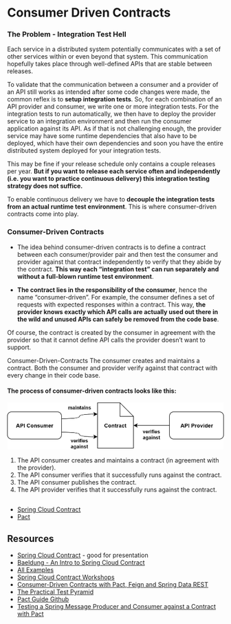 # Consumer Driven Contracts


### The Problem - Integration Test Hell
Each service in a distributed system potentially communicates with a set of other services within or even beyond that system. This communication hopefully takes place through well-defined APIs that are stable between releases.

To validate that the communication between a consumer and a provider of an API still works as intended after some code changes were made, the common reflex is to **setup integration tests**. So, for each combination of an API provider and consumer, we write one or more integration tests. For the integration tests to run automatically, we then have to deploy the provider service to an integration environment and then run the consumer application against its API. As if that is not challenging enough, the provider service may have some runtime dependencies that also have to be deployed, which have their own dependencies and soon you have the entire distributed system deployed for your integration tests.

This may be fine if your release schedule only contains a couple releases per year. **But if you want to release each service often and independently (i.e. you want to practice continuous delivery) this integration testing strategy does not suffice.**

To enable continuous delivery we have to **decouple the integration tests from an actual runtime test environment**. This is where consumer-driven contracts come into play.


### Consumer-Driven Contracts
* The idea behind consumer-driven contracts is to define a contract between each consumer/provider pair and then test the consumer and provider against that contract independently to verify that they abide by the contract. **This way each “integration test” can run separately and without a full-blown runtime test environment**.

* **The contract lies in the responsibility of the consumer**, hence the name “consumer-driven”. 
For example, the consumer defines a set of requests with expected responses within a contract. This way, **the provider knows exactly which API calls are actually used out there in the wild and unused APIs can safely be removed from the code base**.

Of course, the contract is created by the consumer in agreement with the provider so that it cannot define API calls the provider doesn’t want to support.

Consumer-Driven-Contracts
The consumer creates and maintains a contract. Both the consumer and provider verify against that contract with every change in their code base.
#### The process of consumer-driven contracts looks like this:

![CDP](docs/consumer-driven-contracts.png)
1. The API consumer creates and maintains a contract (in agreement with the provider).
2. The API consumer verifies that it successfully runs against the contract.
3. The API consumer publishes the contract.
4. The API provider verifies that it successfully runs against the contract.


##
* [Spring Cloud Contract](docs/Spring-Cloud-Contract.md)
* [Pact](docs/Spring-Cloud-Contract.md)


## Resources
* [Spring Cloud Contract](https://spring.io/projects/spring-cloud-contract) - good for presentation
* [Baeldung - An Intro to Spring Cloud Contract](https://www.baeldung.com/spring-cloud-contract)
* [All Examples](https://github.com/spring-cloud-samples/spring-cloud-contract-samples)
* [Spring Cloud Contract Workshops](https://github.com/spring-cloud-samples/spring-cloud-contract-samples/blob/master/docs/workshops.adoc)
* [Consumer-Driven Contracts with Pact, Feign and Spring Data REST](https://reflectoring.io/consumer-driven-contracts-with-pact-feign-spring-data-rest/)
* [The Practical Test Pyramid](https://martinfowler.com/articles/practical-test-pyramid.html)
* [Pact Guide Github](https://github.com/steam0/pact-guide#pact-demo-installation-and-testing-guide)
* [Testing a Spring Message Producer and Consumer against a Contract with Pact](https://reflectoring.io/cdc-pact-messages/)

  

